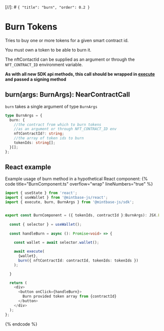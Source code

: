 [//]: # `{ "title": "burn", "order": 0.2 }`

# Burn Tokens

Tries to buy one or more tokens for a given smart contract id.

You must own a token to be able to burn it.

The nftContactId can be supplied as an argument or through the `NFT_CONTRACT_ID` environment variable.

**As with all new SDK api methods, this call should be wrapped in [execute](../#execute) and passed a signing method**

## burn(args: BurnArgs): NearContractCall

`burn` takes a single argument of type `BurnArgs`

```typescript
type BurnArgs = {
  burn: {
    //the contract from which to burn tokens
    //as an argument or through NFT_CONTRACT_ID env
    nftContractId?: string;
    //the array of token ids to burn
    tokenIds: string[];
  }[];
};
```

## React example

Example usage of burn method in a hypothetical React component:
{% code title="BurnComponent.ts" overflow="wrap" lineNumbers="true" %}

```typescript
import { useState } from 'react';
import { useWallet } from '@mintbase-js/react';
import { execute, burn, BurnArgs } from '@mintbase-js/sdk';


export const BurnComponent = ({ tokenIds, contractId }:BurnArgs): JSX.Element => {
  
  const { selector } = useWallet();
  
  const handleBurn = async (): Promise<void> => {
    
    const wallet = await selector.wallet();

    await execute(
      {wallet},
      burn({ nftContractId: contractId, tokenIds: tokenIds })
    );

  }

  return (
    <div>
      <button onClick={handleBurn}>
        Burn provided token array from {contractId}
      </button>
    </div>
  );
};
```
{% endcode %}
